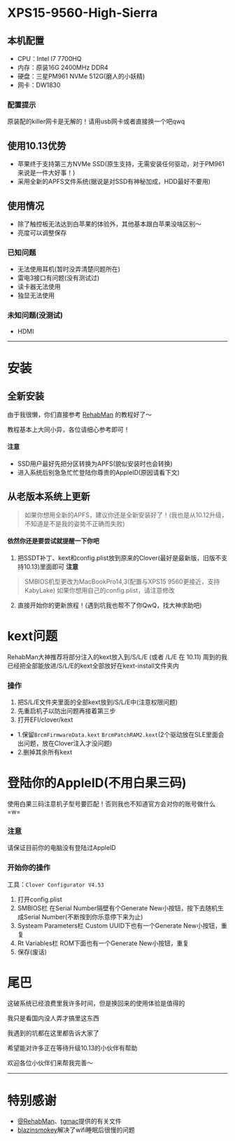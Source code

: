 # XPS15-9560-High-Sierra
## 本机配置
- CPU：Intel I7 7700HQ
- 内存：原装16G 2400MHz DDR4
- 硬盘：三星PM961 NVMe 512G(磨人的小妖精)
- 网卡：DW1830
### 配置提示
原装配的killer网卡是无解的！请用usb网卡或者直接换一个吧qwq

## 使用10.13优势
- 苹果终于支持第三方NVMe SSD(原生支持，无需安装任何驱动，对于PM961来说是一件大好事！)
- 采用全新的APFS文件系统(据说是对SSD有神秘加成，HDD最好不要用)

## 使用情况
- 除了触控板无法达到白苹果的体验外，其他基本跟白苹果没啥区别～
- 亮度可以调整保存
### 已知问题
- 无法使用耳机(暂时没弄清楚问题所在)
- 雷电3接口有问题(没有测试过)
- 读卡器无法使用
- 独显无法使用
### 未知问题(没测试)
- HDMI
---
# 安装
## 全新安装
由于我很懒，你们直接参考 [RehabMan](https://www.tonymacx86.com/threads/guide-booting-the-os-x-installer-on-laptops-with-clover.148093/) 的教程好了～

教程基本上大同小异，各位请细心参考即可！
#### 注意
- SSD用户最好先把分区转换为APFS(貌似安装时也会转换)
- 进入系统后别急急忙忙登陆你尊贵的AppleID(原因请看下文)

## 从老版本系统上更新
> 如果你想用全新的APFS，建议你还是全新安装好了！(我也是从10.12升级，不知道是不是我的姿势不正确而失败)
#### 依然你还是要尝试就提醒一下你吧
1. 把SSDT补丁、kext和config.plist放到原来的Clover(最好是最新版，旧版不支持10.13)里面即可
 **注意**
 > SMBIOS机型更改为MacBookPro14,3(配置与XPS15 9560更接近，支持KabyLake) 如果你想用自己的config.plist，请注意修改
2. 直接开始你的更新旅程！(遇到坑我也帮不了你QwQ，找大神求助吧)

# kext问题
RehabMan大神推荐将部分注入的kext放入到/S/L/E (或者 /L/E 在 10.11)
周到的我已经把全部能放进/S/L/E的kext全部放好在kext-install文件夹内
### 操作
1. 把S/L/E文件夹里面的全部kext放到/S/L/E中(注意权限问题)
2. 先重启机子以防出问题再接着第三步
3. 打开EFI/clover/kext
  - 1.保留`BrcmFirmwareData.kext` `BrcmPatchRAM2.kext`(2个驱动放在SLE里面会出问题，放在Clover注入才没问题)
  - 2.删掉其余所有kext
  
# 登陆你的AppleID(不用白果三码)
使用白果三码注意机子型号要匹配！否则我也不知道官方会对你的账号做什么 =w=
### 注意
请保证目前你的电脑没有登陆过AppleID
### 开始你的操作
工具：`Clover Configurator V4.53`
1. 打开config.plist
2. SMBIOS栏 在Serial Number隔壁有个Generate New小按钮，按下去随机生成Serial Number(不断按到你乐意停下来为止)
3. Systeam Parameters栏 Custom UUID下也有一个Generate New小按钮，重复
4. Rt Variables栏 ROM下面也有一个Generate New小按钮，重复
5. 保存(废话)

# 尾巴
这破系统已经浪费里我许多时间，但是换回来的使用体验是值得的

我只是看国内没人弄才搞里这东西

我遇到的坑都在这里都告诉大家了

希望能对许多正在等待升级10.13的小伙伴有帮助

欢迎各位小伙伴们来帮我完善～

---
# 特别感谢
- [@RehabMan](https://github.com/RehabMan)、[tgmac](https://github.com/RehabMan)提供的有关文件
- [blazinsmokey](https://www.tonymacx86.com/members/blazinsmokey.1188623/)解决了wifi睡眠后很慢的问题

